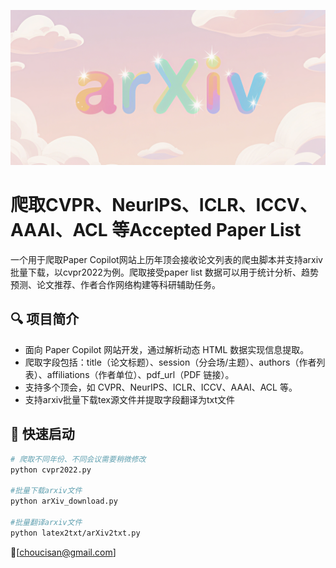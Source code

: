 ![](images/arXiv.png)


# 爬取CVPR、NeurIPS、ICLR、ICCV、AAAI、ACL 等Accepted Paper List


一个用于爬取Paper Copilot网站上历年顶会接收论文列表的爬虫脚本并支持arxiv批量下载，以cvpr2022为例。爬取接受paper list 数据可以用于统计分析、趋势预测、论文推荐、作者合作网络构建等科研辅助任务。

## 🔍 项目简介

- 面向 Paper Copilot 网站开发，通过解析动态 HTML 数据实现信息提取。
- 爬取字段包括：title（论文标题）、session（分会场/主题）、authors（作者列表）、affiliations（作者单位）、pdf_url（PDF 链接）。
- 支持多个顶会，如 CVPR、NeurIPS、ICLR、ICCV、AAAI、ACL 等。
- 支持arxiv批量下载tex源文件并提取字段翻译为txt文件

## 🚀 快速启动

```bash
# 爬取不同年份、不同会议需要稍微修改
python cvpr2022.py

#批量下载arxiv文件
python arXiv_download.py

#批量翻译arxiv文件
python latex2txt/arXiv2txt.py

```


📮[choucisan@gmail.com]
